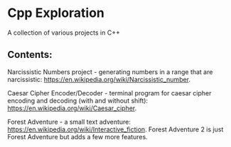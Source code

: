 # Cpp Exploration
A collection of various projects in C++ 

## Contents: 
Narcissistic Numbers project - generating numbers in a range that are narcissistic: https://en.wikipedia.org/wiki/Narcissistic_number.

Caesar Cipher Encoder/Decoder - terminal program for caesar cipher encoding and decoding (with and without shift): https://en.wikipedia.org/wiki/Caesar_cipher.

Forest Adventure - a small text adventure: https://en.wikipedia.org/wiki/Interactive_fiction. Forest Adventure 2 is just Forest Adventure but adds a few more features.


